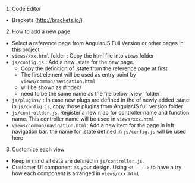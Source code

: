 1. Code Editor
 - Brackets (http://brackets.io/)

2. How to add a new page
 - Select a reference page from AngularJS Full Version or other pages in this project
 - `views/xxx.html` folder : Copy the html file into `views` folder
 - `js/config.js` : Add a new .state for the new page.
   - Copy the definition of .state from the reference page at first  
    - The first element will be used as entry point by `views/common/navigation.html`
     - <url> will be shown as #index/<url> 
      - <templateUrl> need to be the same name as the file below 'view' folder
 - `js/plugins/` : In case new plugs are defined in the <resolve> of newly added .state in `js/config.js`, copy those plugins from AngularJS full version folder
 - `js/controllder.js`: Register a new map for controller name and function name. This controller name will be used in `views/xxx.html`
 - `views/common/navigation.html`: Add a new item for the page in left navigation bar. the name for .state defined in `js/config.js` will be used here

3. Customize each view
  - Keep in mind all data are defined in `js/controller.js`. 
  - Customer UI component as your design. Using `<!-- -->` to have a try how each component is arranged in `views/xxx.html`
